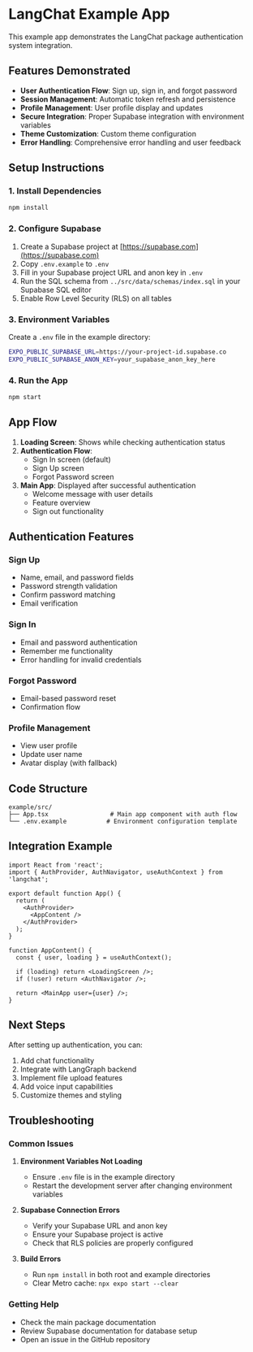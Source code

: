# LangChat Example App

This example app demonstrates the LangChat package authentication system integration.

## Features Demonstrated

- **User Authentication Flow**: Sign up, sign in, and forgot password
- **Session Management**: Automatic token refresh and persistence
- **Profile Management**: User profile display and updates
- **Secure Integration**: Proper Supabase integration with environment variables
- **Theme Customization**: Custom theme configuration
- **Error Handling**: Comprehensive error handling and user feedback

## Setup Instructions

### 1. Install Dependencies

```bash
npm install
```

### 2. Configure Supabase

1. Create a Supabase project at [https://supabase.com](https://supabase.com)
2. Copy `.env.example` to `.env`
3. Fill in your Supabase project URL and anon key in `.env`
4. Run the SQL schema from `../src/data/schemas/index.sql` in your Supabase SQL editor
5. Enable Row Level Security (RLS) on all tables

### 3. Environment Variables

Create a `.env` file in the example directory:

```bash
EXPO_PUBLIC_SUPABASE_URL=https://your-project-id.supabase.co
EXPO_PUBLIC_SUPABASE_ANON_KEY=your_supabase_anon_key_here
```

### 4. Run the App

```bash
npm start
```

## App Flow

1. **Loading Screen**: Shows while checking authentication status
2. **Authentication Flow**:
   - Sign In screen (default)
   - Sign Up screen
   - Forgot Password screen
3. **Main App**: Displayed after successful authentication
   - Welcome message with user details
   - Feature overview
   - Sign out functionality

## Authentication Features

### Sign Up
- Name, email, and password fields
- Password strength validation
- Confirm password matching
- Email verification

### Sign In
- Email and password authentication
- Remember me functionality
- Error handling for invalid credentials

### Forgot Password
- Email-based password reset
- Confirmation flow

### Profile Management
- View user profile
- Update user name
- Avatar display (with fallback)

## Code Structure

```
example/src/
├── App.tsx                 # Main app component with auth flow
└── .env.example           # Environment configuration template
```

## Integration Example

```tsx
import React from 'react';
import { AuthProvider, AuthNavigator, useAuthContext } from 'langchat';

export default function App() {
  return (
    <AuthProvider>
      <AppContent />
    </AuthProvider>
  );
}

function AppContent() {
  const { user, loading } = useAuthContext();

  if (loading) return <LoadingScreen />;
  if (!user) return <AuthNavigator />;

  return <MainApp user={user} />;
}
```

## Next Steps

After setting up authentication, you can:

1. Add chat functionality
2. Integrate with LangGraph backend
3. Implement file upload features
4. Add voice input capabilities
5. Customize themes and styling

## Troubleshooting

### Common Issues

1. **Environment Variables Not Loading**
   - Ensure `.env` file is in the example directory
   - Restart the development server after changing environment variables

2. **Supabase Connection Errors**
   - Verify your Supabase URL and anon key
   - Ensure your Supabase project is active
   - Check that RLS policies are properly configured

3. **Build Errors**
   - Run `npm install` in both root and example directories
   - Clear Metro cache: `npx expo start --clear`

### Getting Help

- Check the main package documentation
- Review Supabase documentation for database setup
- Open an issue in the GitHub repository
